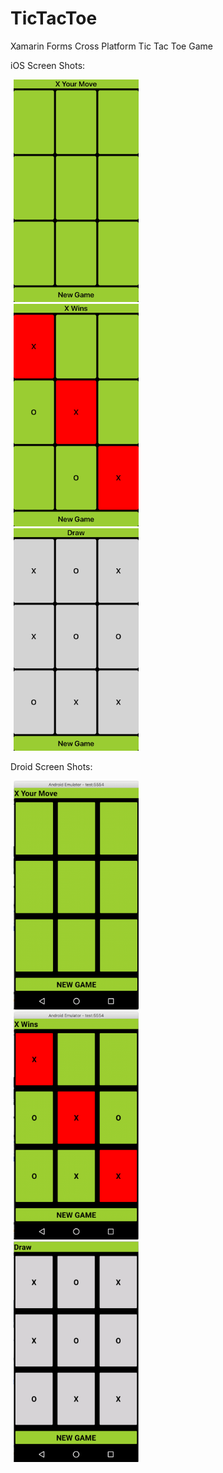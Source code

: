 # TicTacToe
Xamarin Forms Cross Platform Tic Tac Toe Game

iOS Screen Shots:

<div class="row">
  <div class="column">
    <img src="https://github.com/CrimsonKyle/TicTacToe/blob/develop/TicTacToe/ScreenShots/NewGame.png" alt="New Game"  width=   200/ hspace="5">
  </div>
  <div class="column">
    <img src="https://github.com/CrimsonKyle/TicTacToe/blob/develop/TicTacToe/ScreenShots/Winner.png" alt="Winner" width=200 hspace="5"/>
  </div>
  <div class="column">
    <img src="https://github.com/CrimsonKyle/TicTacToe/blob/develop/TicTacToe/ScreenShots/Draw.png" alt="Draw"  width=200 hspace="5"/>
  </div>
</div>


Droid Screen Shots:

<div class="row">
  <div class="column">
    <img src="https://github.com/CrimsonKyle/TicTacToe/blob/develop/TicTacToe/ScreenShots/DroidNewGame.png" alt="New Game"  width=   200/ hspace="5">
  </div>
  <div class="column">
    <img src="https://github.com/CrimsonKyle/TicTacToe/blob/develop/TicTacToe/ScreenShots/DroidWinner.png" alt="Winner" width=200 hspace="5"/>
  </div>
  <div class="column">
    <img src="https://github.com/CrimsonKyle/TicTacToe/blob/develop/TicTacToe/ScreenShots/DroidDraw.png" alt="Draw"  width=200 hspace="5"/>
  </div>
</div>


